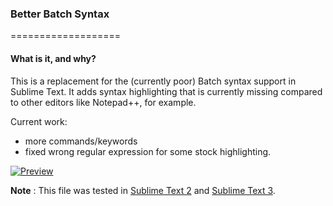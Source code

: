 ### Better Batch Syntax
===================
#### What is it, and why?

This is a replacement for the (currently poor) Batch syntax support in Sublime Text.
It adds syntax highlighting that is currently missing compared to other editors like Notepad++, for example.

Current work:

+ more commands/keywords
+ fixed wrong regular expression for some stock highlighting.

[![Preview][3]][3]

__Note__
: This file was tested in [Sublime Text 2][1] and [Sublime Text 3][2].

[1]: http://www.sublimetext.com/2
[2]: http://sublimetext.com/3
[3]: https://raw.github.com/Ociidii-Works/better_batch_syntax/master/images/example_full.png
